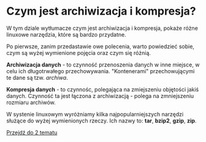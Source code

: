 # Czym jest archiwizacja i kompresja?

W tym dziale wytłumacze czym jest archiwizacja i kompresja, pokaże różne linuxowe narzędzia, które są bardzo przydatne.

Po pierwsze, zanim przedastawie owe polecenia, warto powiedzieć sobie, czym są wyżej wymienione pojęcia oraz czym się różnią.

**Archiwizacja danych** - to czynność przenoszenia danych w inne miejsce, w celu ich długotrwałego przechowywania. "Kontenerami" przechowującymi te dane są tzw. *archiwa*.

**Kompresja danych** - to czynnośc, polegająca na zmiejszeniu objętości jakiś danych. Czynność ta jest łączona z archiwizacją - polega na zmniejszeniu rozmiaru archiwów.

W systenie linuxowym wyróżniamy kilka najpopularniejszych narzędzi służące do wyżej wymienionych rzeczy. Ich nazwy to: **tar**, **bzip2**, **gzip**, **zip**.

[Przejdź do 2 tematu](/content/r5/t2)